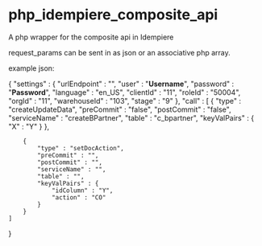 php_idempiere_composite_api
===========================

A php wrapper for the composite api in Idempiere

request_params can be sent in as json or an associative php array.

example json:

{
    "settings" : {
        "urlEndpoint" : "",
        "user" : "**Username**",
        "password" : "**Password**",
        "language" : "en_US",
        "clientId" : "11",
        "roleId" : "50004",
        "orgId" : "11",
        "warehouseId" : "103",
        "stage" : "9"
    },
    "call" : [
        {
            "type" : "createUpdateData",
            "preCommit" : "false",
            "postCommit" : "false",
            "serviceName" : "createBPartner",
            "table" : "c_bpartner",
            "keyValPairs" : {
                "X" : "Y"
            }
        },

        {
            "type" : "setDocAction",
            "preCommit" : "",
            "postCommit" : "",
            "serviceName" : "",
            "table" : "",
            "keyValPairs" : {
                "idColumn" : "Y",
                "action" : "CO"
            }
        }
    ]
}

